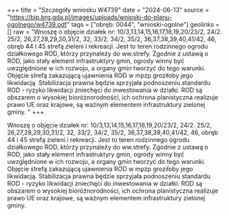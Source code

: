 +++
title = "Szczegóły wniosku W4739"
date = "2024-06-13"
source = "https://bip.brg.gda.pl/images/uploads/wnioski-do-planu-ogolnego/w4739.pdf"
tags = ["obręb: 0044", "wnioski-ogolne"]
geolinks = []
raw = "Wnoszę o objęcie działek nr: 10/3,13,14,15,16,17,18,19,20/23/2, 24/2. 25/2, 26,27,28,29,30,31/2, 32, 33/2, 34/2, 35/2, 36,37,38,39,40,41/42, 46, obręb 44 i 45 strefą zieleni i rekreacji. Jest to teren rodzinnego ogrodu działkowego ROD, którzy przynależy do ww.strefy. Zgodnie z ustawą o ROD, jako stały element infrastruktyry gmin, ogrody winny być uwzględnione w ich rozwoju, a organy gmin tworzyć do tego warunki. Objęcie strefą zakazującą ujawnienia ROD w mpzp groziłoby jego likwidacją. Stabilizacja prawna będzie sprzyjała podnoszeniu standardu ROD - ryzyko likwidacji zniechęci do inwestowania w działki. ROD są obszarem o wysokiej bioróżnorodności, ich ochrona planistyczna realizuje prawo UE oraz krajowe, są ważnym elementem infrastruktury zielonej gminy. "
+++

Wnoszę o objęcie działek nr: 10/3,13,14,15,16,17,18,19,20/23/2, 24/2. 25/2,
26,27,28,29,30,31/2, 32, 33/2, 34/2, 35/2, 36,37,38,39,40,41/42, 46, obręb 44 i 45 strefą zieleni
i rekreacji. Jest to teren rodzinnego ogrodu działkowego ROD, którzy przynależy do ww.strefy.
Zgodnie z ustawą o ROD, jako stały element infrastruktyry gmin, ogrody winny być
uwzględnione w ich rozwoju, a organy gmin tworzyć do tego warunki. Objęcie strefą zakazującą
ujawnienia ROD w mpzp groziłoby jego likwidacją. Stabilizacja prawna będzie sprzyjała
podnoszeniu standardu ROD - ryzyko likwidacji zniechęci do inwestowania w działki. ROD są
obszarem o wysokiej bioróżnorodności, ich ochrona planistyczna realizuje prawo UE oraz
krajowe, są ważnym elementem infrastruktury zielonej gminy.



